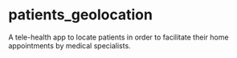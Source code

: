 # patients_geolocation
A tele-health app to locate patients in order to facilitate their home appointments by medical specialists.
